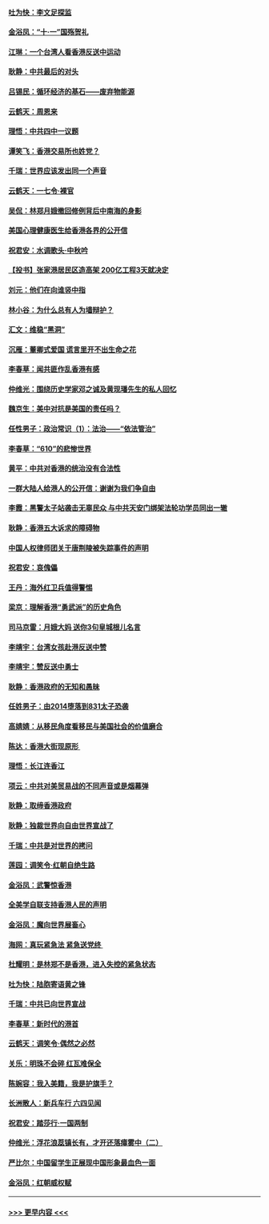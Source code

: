 #### [吐为快：李文足探监](../pages/nsc993/n11509622.md?t=09110511) 
#### [金浴凤：“十‧一”国殇贺礼](../pages/nsc993/n11509593.md?t=09110511) 
#### [江琳：一个台湾人看香港反送中运动](../pages/nsc993/n11509211.md?t=09110511) 
#### [耿静：中共最后的对头](../pages/nsc993/n11508308.md?t=09110511) 
#### [吕锡民：循环经济的基石——废弃物能源](../pages/nsc993/n11508212.md?t=09110511) 
#### [云鹤天：周恩来](../pages/nsc993/n11508055.md?t=09110511) 
#### [理悟：中共四中一议题](../pages/nsc993/n11507782.md?t=09110511) 
#### [谭笑飞：香港交易所也姓党？](../pages/nsc993/n11507753.md?t=09110511) 
#### [千瑞：世界应该发出同一个声音](../pages/nsc993/n11507290.md?t=09110511) 
#### [云鹤天：一七令‧裸官](../pages/nsc993/n11507177.md?t=09110511) 
#### [吴侃：林郑月娥撤回修例背后中南海的身影](../pages/nsc993/n11506876.md?t=09110511) 
#### [美国心理健康医生给香港各界的公开信](../pages/nsc993/n11506809.md?t=09110511) 
#### [祝君安：水调歌头‧中秋吟](../pages/nsc993/n11506758.md?t=09110511) 
#### [【投书】张家港居民区造高架 200亿工程3天就决定](../pages/nsc993/n11506682.md?t=09110511) 
#### [刘元：他们在向谁竖中指](../pages/nsc993/n11505384.md?t=09110511) 
#### [林小谷：为什么总有人为墙辩护？](../pages/nsc993/n11505226.md?t=09110511) 
#### [汇文：维稳“黑洞”](../pages/nsc993/n11504347.md?t=09110511) 
#### [沉雁：董卿式爱国 谎言里开不出生命之花](../pages/nsc993/n11503215.md?t=09110511) 
#### [李春草：闻共匪作乱香港有感](../pages/nsc993/n11503072.md?t=09110511) 
#### [仲维光：围绕历史学家邓之诚及黄现璠先生的私人回忆](../pages/nsc993/n11501330.md?t=09110511) 
#### [魏京生：美中对抗是美国的责任吗？](../pages/nsc993/n11500723.md?t=09110511) 
#### [任性男子：政治常识（1）：法治——“依法管治”](../pages/nsc993/n11500791.md?t=09110511) 
#### [李春草：“610”的悲惨世界](../pages/nsc993/n11501141.md?t=09110511) 
#### [黄平：中共对香港的统治没有合法性](../pages/nsc993/n11499473.md?t=09110511) 
#### [一群大陆人给港人的公开信：谢谢为我们争自由](../pages/nsc993/n11500402.md?t=09110511) 
#### [李霞：黑警太子站袭击无辜民众 与中共天安门绑架法轮功学员同出一辙](../pages/nsc993/n11499805.md?t=09110511) 
#### [耿静：香港五大诉求的障碍物](../pages/nsc993/n11497578.md?t=09110511) 
#### [中国人权律师团关于唐荆陵被失踪事件的声明](../pages/nsc993/n11500014.md?t=09110511) 
#### [祝君安：哀傀儡](../pages/nsc993/n11499776.md?t=09110511) 
#### [王丹：海外红卫兵值得警惕](../pages/nsc993/n11498138.md?t=09110511) 
#### [梁京：理解香港“勇武派”的历史角色](../pages/nsc993/n11498006.md?t=09110511) 
#### [司马京雷：月娥大妈  送你3句皇城根儿名言](../pages/nsc993/n11497885.md?t=09110511) 
#### [李靖宇：台湾女孩赴港反送中赞](../pages/nsc993/n11497721.md?t=09110511) 
#### [李靖宇：赞反送中勇士](../pages/nsc993/n11497452.md?t=09110511) 
#### [耿静：香港政府的无知和愚昧](../pages/nsc993/n11494238.md?t=09110511) 
#### [任姓男子：由2014堕落到831太子恐袭](../pages/nsc993/n11496683.md?t=09110511) 
#### [高婧婧：从移民角度看移民与美国社会的价值磨合](../pages/nsc993/n11495757.md?t=09110511) 
#### [陈达：香港大街现原形 ](../pages/nsc993/n11495441.md?t=09110511) 
#### [理悟：长江连香江](../pages/nsc993/n11495377.md?t=09110511) 
#### [项云：中共对美贸易战的不同声音或是烟幕弹](../pages/nsc993/n11494929.md?t=09110511) 
#### [耿静：取缔香港政府](../pages/nsc993/n11494218.md?t=09110511) 
#### [耿静：独裁世界向自由世界宣战了](../pages/nsc993/n11494190.md?t=09110511) 
#### [千瑞：中共是对世界的拷问](../pages/nsc993/n11493021.md?t=09110511) 
#### [莲园：调笑令‧红朝自绝生路](../pages/nsc993/n11493011.md?t=09110511) 
#### [金浴凤：武警惊香港](../pages/nsc993/n11492994.md?t=09110511) 
#### [全美学自联支持香港人民的声明](../pages/nsc993/n11492630.md?t=09110511) 
#### [金浴凤：魔向世界展畜心](../pages/nsc993/n11492599.md?t=09110511) 
#### [海网：真玩紧急法 紧急送党终 ](../pages/nsc993/n11492535.md?t=09110511) 
#### [杜耀明：是林郑不是香港，进入失控的紧急状态](../pages/nsc993/n11491420.md?t=09110511) 
#### [吐为快：陆胞寄语黄之锋](../pages/nsc993/n11491117.md?t=09110511) 
#### [千瑞：中共已向世界宣战](../pages/nsc993/n11490123.md?t=09110511) 
#### [李春草：新时代的港首](../pages/nsc993/n11489864.md?t=09110511) 
#### [云鹤天：调笑令·偶然之必然](../pages/nsc993/n11489701.md?t=09110511) 
#### [关乐：明珠不会碎 红瓦难保全](../pages/nsc993/n11489647.md?t=09110511) 
#### [陈婉容：我入美籍，我是护旗手？](../pages/nsc993/n11487908.md?t=09110511) 
#### [长洲散人：新兵车行 六四见闻](../pages/nsc993/n11487729.md?t=09110511) 
#### [祝君安：踏莎行‧一国两制](../pages/nsc993/n11487699.md?t=09110511) 
#### [仲维光：浮花浪蕊镇长有，才开还落瘴雾中（二）](../pages/nsc993/n11483286.md?t=09110511) 
#### [严比尔：中国留学生正展现中国形象最血色一面](../pages/nsc993/n11485145.md?t=09110511) 
#### [金浴凤：红朝威权赋](../pages/nsc993/n11485191.md?t=09110511) 

----
#### [ >>> 更早内容 <<< ](../indexes/nsc993-earlier.md)

